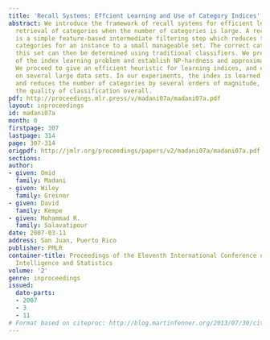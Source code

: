 ```yaml
---
title: 'Recall Systems: Effcient Learning and Use of Category Indices'
abstract: We introduce the framework of recall systems for efficient learning and
  retrieval of categories when the number of categories is large. A recallsystem here
  is a simple feature-based intermediate filtering step which reduces the potential
  categories for an instance to a small manageable set. The correct categories from
  this set can then be determined using traditional classifiers. We present a formalization
  of the index learning problem and establish NP-hardness and approximation hardness.
  We proceed to give an efficient heuristic for learning indices, and evaluate it
  on several large data sets. In our experiments, the index is learned within minutes,
  and reduces the number of categories by several orders of magnitude, without affecting
  the quality of classification overall.
pdf: http://proceedings.mlr.press/v/madani07a/madani07a.pdf
layout: inproceedings
id: madani07a
month: 0
firstpage: 307
lastpage: 314
page: 307-314
origpdf: http://jmlr.org/proceedings/papers/v2/madani07a/madani07a.pdf
sections: 
author:
- given: Omid
  family: Madani
- given: Wiley
  family: Greiner
- given: David
  family: Kempe
- given: Mohammad R.
  family: Salavatipour
date: 2007-03-11
address: San Juan, Puerto Rico
publisher: PMLR
container-title: Proceedings of the Eleventh International Conference on Artificial
  Intelligence and Statistics
volume: '2'
genre: inproceedings
issued:
  date-parts:
  - 2007
  - 3
  - 11
# Format based on citeproc: http://blog.martinfenner.org/2013/07/30/citeproc-yaml-for-bibliographies/
---
```

